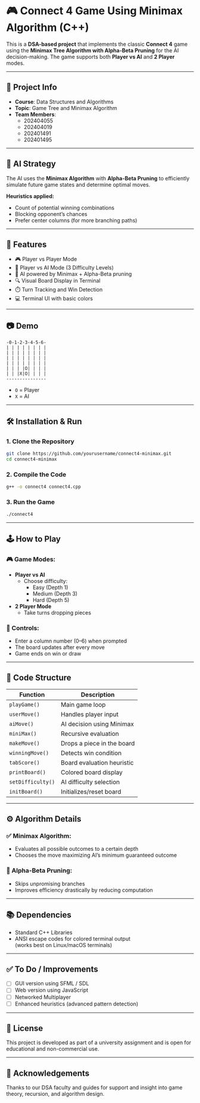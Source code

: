 # 🎮 Connect 4 Game Using Minimax Algorithm (C++)

This is a **DSA-based project** that implements the classic **Connect 4** game using the **Minimax Tree Algorithm with Alpha-Beta Pruning** for the AI decision-making. The game supports both **Player vs AI** and **2 Player** modes.

---

## 📌 Project Info

- **Course**: Data Structures and Algorithms  
- **Topic**: Game Tree and Minimax Algorithm  
- **Team Members**:  
  - 202404055  
  - 202404019 
  - 202401491
  - 202401495 

---

## 🧠 AI Strategy

The AI uses the **Minimax Algorithm** with **Alpha-Beta Pruning** to efficiently simulate future game states and determine optimal moves.

**Heuristics applied:**
- Count of potential winning combinations
- Blocking opponent’s chances
- Prefer center columns (for more branching paths)

---

## 🧾 Features

- 🎮 Player vs Player Mode  
- 🤖 Player vs AI Mode (3 Difficulty Levels)  
- 🧠 AI powered by Minimax + Alpha-Beta pruning  
- 🔍 Visual Board Display in Terminal  
- ⏱️ Turn Tracking and Win Detection  
- 💻 Terminal UI with basic colors  

---

## 📷 Demo

```
-0-1-2-3-4-5-6-
| | | | | | | |
| | | | | | | |
| | | | | | | |
| | | | | | | |
| | | |O| | | |
| | |X|O| | | |
---------------
```

- `O` = Player  
- `X` = AI  

---

## 🛠️ Installation & Run

### 1. Clone the Repository
```bash
git clone https://github.com/yourusername/connect4-minimax.git
cd connect4-minimax
```

### 2. Compile the Code
```bash
g++ -o connect4 connect4.cpp
```

### 3. Run the Game
```bash
./connect4
```

---

## 🕹️ How to Play

### 🎮 Game Modes:
- **Player vs AI**
  - Choose difficulty:
    - Easy (Depth 1)
    - Medium (Depth 3)
    - Hard (Depth 5)
- **2 Player Mode**
  - Take turns dropping pieces

### 🧾 Controls:
- Enter a column number (0–6) when prompted
- The board updates after every move
- Game ends on win or draw

---

## 🔎 Code Structure

| Function        | Description                          |
|----------------|--------------------------------------|
| `playGame()`    | Main game loop                      |
| `userMove()`    | Handles player input                |
| `aiMove()`      | AI decision using Minimax           |
| `miniMax()`     | Recursive evaluation                |
| `makeMove()`    | Drops a piece in the board          |
| `winningMove()` | Detects win condition               |
| `tabScore()`    | Board evaluation heuristic          |
| `printBoard()`  | Colored board display               |
| `setDifficulty()` | AI difficulty selection           |
| `initBoard()`   | Initializes/reset board             |

---

## ⚙️ Algorithm Details

### ✅ Minimax Algorithm:
- Evaluates all possible outcomes to a certain depth
- Chooses the move maximizing AI’s minimum guaranteed outcome

### 🧠 Alpha-Beta Pruning:
- Skips unpromising branches
- Improves efficiency drastically by reducing computation

---

## 📚 Dependencies

- Standard C++ Libraries  
- ANSI escape codes for colored terminal output  
  (works best on Linux/macOS terminals)

---

## ✅ To Do / Improvements

- [ ] GUI version using SFML / SDL  
- [ ] Web version using JavaScript  
- [ ] Networked Multiplayer  
- [ ] Enhanced heuristics (advanced pattern detection)  

---

## 📄 License

This project is developed as part of a university assignment and is open for educational and non-commercial use.

---

## 🙌 Acknowledgements

Thanks to our DSA faculty and guides for support and insight into game theory, recursion, and algorithm design.
